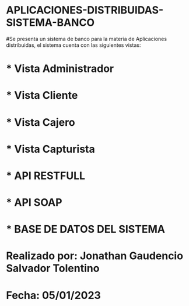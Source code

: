# APLICACIONES-DISTRIBUIDAS-SISTEMA-BANCO

#Se presenta un sistema de banco para la materia de Aplicaciones distribuidas, el sistema cuenta con las siguientes vistas:
# * Vista Administrador
# * Vista Cliente
# * Vista Cajero
# * Vista Capturista
# * API RESTFULL
# * API SOAP
# * BASE DE DATOS DEL SISTEMA

# Realizado por: Jonathan Gaudencio Salvador Tolentino
# Fecha: 05/01/2023

